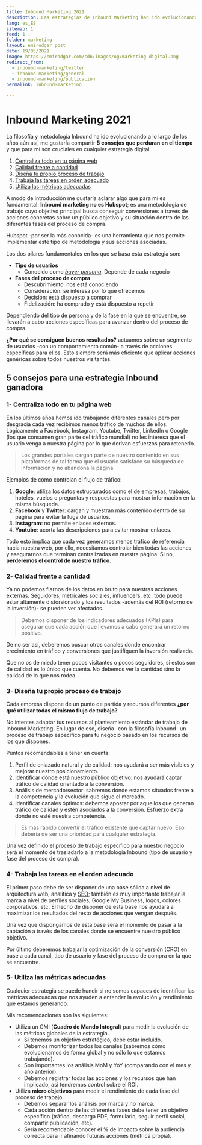 ```yaml
---
title: Inbound Marketing 2021
description: Las estrategias de Inbound Marketing han ido evolucionando durante los últimos años. Aprende a sacar el máximo rendimiento con estos consejos
lang: es_ES
sitemap: 1
feed: 1
folder: marketing
layout: emirodgar_post
date: 19/05/2021
image: https://emirodgar.com/cdn/images/og/marketing-digital.png
redirect_from: 
  - inbound-marketing/twitter
  - inbound-marketing/general
  - inbound-marketing/publicacion
permalink: inbound-marketing

---
```


# Inbound Marketing 2021

La filosofía y metodología Inbound ha ido evolucionando a lo largo de los años aún así, me gustaría compartir **5 consejos que perduran en el tiempo** y que para mí son cruciales en cualquier estrategia digital.

 1. [Centraliza todo en tu página web](#clave1)  
 2. [Calidad frente a cantidad](#clave2)
 3. [Diseña tu propio proceso de trabajo](#clave3) 
 4. [Trabaja las tareas en orden adecuado](#clave4)
 5. [Utiliza las métricas adecuadas](#clave5) 


A modo de introducción me gustaría aclarar algo que para mí es fundamental: **Inbound marketing no es Hubspot**; es una metodología de trabajo cuyo objetivo principal busca conseguir conversiones a través de acciones concretas sobre un público objetivo y su situación dentro de las diferentes fases del proceso de compra.

Hubspot -por ser la más conocida- es una herramienta que nos permite implementar este tipo de metodología y sus acciones asociadas.

Los dos pilares fundamentales en los que se basa esta estrategia son:

 - **Tipo de usuarios** 
   - Conocido como *[buyer persona](https://es.wikipedia.org/wiki/Persona_(experiencia_de_usuario))*. Depende de cada negocio
 - **Fases del proceso de compra**
   -  Descubrimiento: nos está conociendo
   - Consideración: se interesa por lo que ofrecemos
   - Decisión: está dispuesto a comprar
   - Fidelización: ha comprado y está dispuesto a repetir

Dependiendo del tipo de persona y de la fase en la que se encuentre, se llevarán a cabo acciones específicas para avanzar dentro del proceso de compra.

**¿Por qué se consiguen buenos resultados?** actuamos sobre un segmento de usuarios -con un comportamiento común- a través de acciones específicas para ellos. Esto siempre será más eficiente que aplicar acciones genéricas sobre todos nuestros visitantes.

## 5 consejos para una estrategia Inbound ganadora

### <a name="clave1"></a>1- Centraliza todo en tu página web

En los últimos años hemos ido trabajando diferentes canales pero por desgracia cada vez recibimos menos tráfico de muchos de ellos. Lógicamente a Facebook, Instagram, Youtube, Twitter, LinkedIn o Google (los que consumen gran parte del tráfico mundial) no les interesa que el usuario venga a nuestra página por lo que derivan esfuerzos para retenerlo. 

>Los grandes portales cargan parte de nuestro contenido en sus plataformas de tal forma que el usuario satisface su búsqueda de información y no abandona la página.

Ejemplos de cómo controlan el flujo de tráfico:

 1. **Google**: utiliza los datos estructurados como el de empresas, trabajos, hoteles, vuelos o preguntas y respuestas para mostrar información en la misma búsqueda. 
 2. **Facebook** y **Twitter**: cargan y muestran más contenido dentro de su página para evitar la fuga de usuarios.
 3. **Instagram**: no permite enlaces externos.
 5. **Youtube**: acorta las descripciones para evitar mostrar enlaces.

Todo esto implica que cada vez generamos menos tráfico de referencia hacia nuestra web, por ello, necesitamos controlar bien todas las acciones y asegurarnos que terminan centralizadas en nuestra página. Si no, **perderemos el control de nuestro tráfico**.

### <a name="clave2"></a>2- Calidad frente a cantidad

Ya no podemos fiarnos de los datos en bruto para nuestras acciones externas. Seguidores, métricales sociales, influencers, etc. todo puede estar altamente distorsionado y los resultados -además del ROI (retorno de la inversión)- se pueden ver afectados.

>Debemos disponer de los indicadores adecuados (KPIs) para asegurar que cada acción que llevamos a cabo generará un retorno positivo. 

De no ser así, deberemos buscar otros canales donde encontrar crecimiento en tráfico y conversiones que justifiquen la inversión realizada.

Que no os de miedo tener pocos visitantes o pocos seguidores, si estos son de calidad es lo único que cuenta. No debemos ver la cantidad sino la calidad de lo que nos rodea.

### <a name="clave3"></a>3- Diseña tu propio proceso de trabajo

Cada empresa dispone de un punto de partida y recursos diferentes **¿por qué utilizar todas el mismo flujo de trabajo?**

No intentes adaptar tus recursos al planteamiento estándar de trabajo de Inbound Marketing. En lugar de eso, diseña -con la filosofía Inbound- un proceso de trabajo específico para tu negocio basado en los recursos de los que dispones. 

Puntos recomendables a tener en cuenta:

 1. Perfil de enlazado natural y de calidad: nos ayudará a ser más visibles y mejorar nuestro posicionamiento.
 2. Identificar dónde está nuestro público objetivo: nos ayudará captar tráfico de calidad orientado a la conversión.
 3. Análisis de mercado/sector: sabremos dónde estamos situados frente a la competencia y la evolución que sigue el mercado.
 4. Identificar canales óptimos: debemos apostar por aquellos que generan tráfico de calidad y estén asociados a la conversión. Esfuerzo extra donde no esté nuestra competencia.
 
 > Es más rápido convertir el tráfico existente que captar nuevo. Eso debería de ser una prioridad para cualquier estrategia.

Una vez definido el proceso de trabajo específico para nuestro negocio será el momento de trasladarlo a la metodología Inbound (tipo de usuario y fase del proceso de compra).

### <a name="clave4"></a>4- Trabaja las tareas en el orden adecuado

El primer paso debe de ser disponer de una base sólida a nivel de arquitectura web, analítica y [SEO](/factores-seo); también es muy importante trabajar la marca a nivel de perfiles sociales, Google My Business, logos, colores corporativos, etc. El hecho de disponer de esta base nos ayudará a maximizar los resultados del resto de acciones que vengan después.

Una vez que dispongamos de esta base será el momento de pasar a la captación a través de los canales donde se encuentre nuestro público objetivo.

Por último deberemos trabajar la optimización de la conversión (CRO) en base a cada canal, tipo de usuario y fase del proceso de compra en la que se encuentre.

### <a name="clave5"></a>5- Utiliza las métricas adecuadas

Cualquier estrategia se puede hundir si no somos capaces de identificar las métricas adecuadas que nos ayuden a entender la evolución y rendimiento que estamos generando.

Mis recomendaciones son las siguientes:

 - Utiliza un CMI (**Cuadro de Mando Integral**) para medir la evolución de las métricas globales de la estrategia. 
   - Si tenemos un objetivo estratégico, debe estar incluido. 
   - Debemos monitorizar todos los canales (sabremos cómo evolucionamos de forma global y no sólo lo que estamos trabajando).
   - Son importantes los análisis MoM y YoY (comparando con el mes y año anterior).
   -  Debemos registrar todas las acciones y los recursos que han implicado, así tendremos control sobre el ROI.
 - Utiliza **micro objetivos** para medir el rendimiento de cada fase del proceso de trabajo.
	 - Debemos separar los análisis por marca y no marca.
	 - Cada acción dentro de las diferentes fases debe tener un objetivo específico (tráfico, descarga PDF, formulario, seguir perfil social, compartir publicación, etc).
	 - 	Sería recomendable conocer el % de impacto sobre la audiencia correcta para ir afinando futuras acciones (métrica propia).

<!--stackedit_data:
eyJoaXN0b3J5IjpbNTI1MTExNTE0LDg2Mjc5OTk3NSwxODY2Mj
c5NjQyLDE1NDk2Mzc4OTRdfQ==
-->